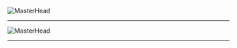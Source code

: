 ![MasterHead](https://media.discordapp.net/attachments/970211181958660127/1011036584436564009/git_banner.png?width=1331&height=393)
--- ---
![MasterHead](https://media.discordapp.net/attachments/1050591171921072130/1051060863643156530/Untitled.png?width=1356&height=566)
--- ---
